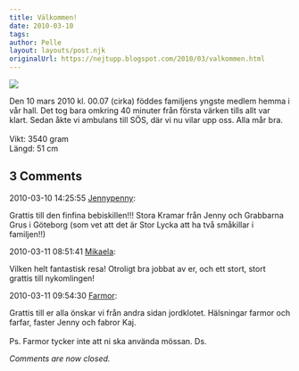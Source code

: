 ```yaml
---
title: Välkommen!
date: 2010-03-10
tags: 	
author: Pelle
layout: layouts/post.njk
originalUrl: https://nejtupp.blogspot.com/2010/03/valkommen.html
---
```


<p class="mobile-photo"><img src="../../../../img/bild-795816.jpg" border="0"></p>Den 10 mars 2010 kl. 00.07 (cirka) föddes familjens yngste medlem hemma i vår hall. Det tog bara omkring 40 minuter från första värken tills allt var klart. Sedan åkte vi ambulans till SÖS, där vi nu vilar upp oss. Alla mår bra.<br><br>Vikt: 3540 gram<br>Längd: 51 cm

<div class="comments">
	<div class="comments-header"><h2>3 Comments</h2></div>
	<div class="comments-body">
			<div class="comment" id="comment-8047931421383906436">
				<p class="comment-header">
					<date datetime="2010-03-10T14:25:55.889+01:00">2010-03-10 14:25:55</date> 
					<a href="https://www.blogger.com/profile/16335349362817871423" rel="nofollow">Jennypenny</a>:
				</p>
				<div class="comment-content"><p>Grattis till den finfina bebiskillen!!! Stora Kramar från Jenny och Grabbarna Grus i Göteborg (som vet att det är Stor Lycka att ha två småkillar i familjen!!)</p></div>
				<div class="comment-footer"></div>
			</div>
			<div class="comment" id="comment-9176579767177677225">
				<p class="comment-header">
					<date datetime="2010-03-11T08:51:41.687+01:00">2010-03-11 08:51:41</date> 
					<a href="https://www.blogger.com/profile/01053182570637311119" rel="nofollow">Mikaela</a>:
				</p>
				<div class="comment-content"><p>Vilken helt fantastisk resa! Otroligt bra jobbat av er, och ett stort, stort grattis till nykomlingen!</p></div>
				<div class="comment-footer"></div>
			</div>
			<div class="comment" id="comment-1059564130246543398">
				<p class="comment-header">
					<date datetime="2010-03-11T09:54:30.744+01:00">2010-03-11 09:54:30</date> 
					<a href="undefined" rel="nofollow">Farmor</a>:
				</p>
				<div class="comment-content"><p>Grattis till er alla önskar vi från andra sidan jordklotet. Hälsningar farmor och farfar, faster Jenny och fabror Kaj.<br /><br />Ps. Farmor tycker inte att ni ska använda mössan. Ds.</p></div>
				<div class="comment-footer"></div>
			</div></div>
	<p class="comments-footer"><em>Comments are now closed.</em></p>
</div>